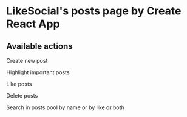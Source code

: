 # LikeSocial's posts page by Create React App

## Available actions

Create new post

Highlight important posts

Like posts

Delete posts

Search in posts pool by name or by like or both
